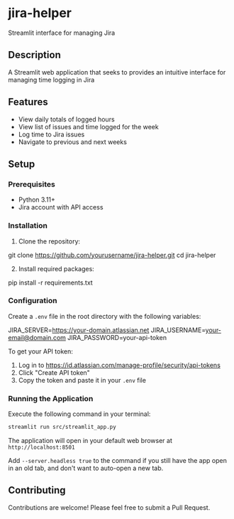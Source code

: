# jira-helper
Streamlit interface for managing Jira

## Description
A Streamlit web application that seeks to provides an intuitive interface for managing time logging in Jira

## Features
- View daily totals of logged hours
- View list of issues and time logged for the week
- Log time to Jira issues
- Navigate to previous and next weeks

## Setup

### Prerequisites
- Python 3.11+
- Jira account with API access

### Installation
1. Clone the repository:

git clone https://github.com/yourusername/jira-helper.git
cd jira-helper


2. Install required packages:

pip install -r requirements.txt


### Configuration
Create a `.env` file in the root directory with the following variables:

JIRA_SERVER=https://your-domain.atlassian.net
JIRA_USERNAME=your-email@domain.com
JIRA_PASSWORD=your-api-token


To get your API token:
1. Log in to https://id.atlassian.com/manage-profile/security/api-tokens
2. Click "Create API token"
3. Copy the token and paste it in your `.env` file

### Running the Application
Execute the following command in your terminal:

```bash
streamlit run src/streamlit_app.py
```


The application will open in your default web browser at `http://localhost:8501`

Add `--server.headless true` to the command if you still have the app open in an old tab, and don't want to auto-open a new tab.

## Contributing
Contributions are welcome! Please feel free to submit a Pull Request.
